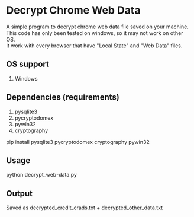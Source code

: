 # Decrypt Chrome Web Data
A simple program to decrypt chrome web data file saved on your machine. <br>
This code has only been tested on windows, so it may not work on other OS.<br>
It work with every browser that have "Local State" and "Web Data" files.<br>

## OS support
1. Windows

## Dependencies (requirements)
1. pysqlite3
2. pycryptodomex
3. pywin32
4. cryptography
   
pip install pysqlite3 pycryptodomex cryptography pywin32

## Usage
python decrypt_web-data.py<br>

## Output
Saved as decrypted_credit_crads.txt + decrypted_other_data.txt
